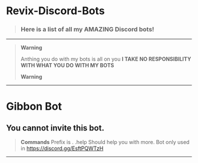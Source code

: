 # Revix-Discord-Bots

> ### Here is a list of all my AMAZING Discord bots!
>
---
> **Warning**
>
> Anthing you do with my bots is all on you 
> **I TAKE NO RESPONSIBILITY WITH WHAT YOU DO WITH MY BOTS**
>
> **Warning**
> 
---

# Gibbon Bot

You cannot invite this bot.
---
> **Commands**
> Prefix is .
> .help Should help you with more.
> Bot only used in https://discord.gg/EsftPQWTzH
---
